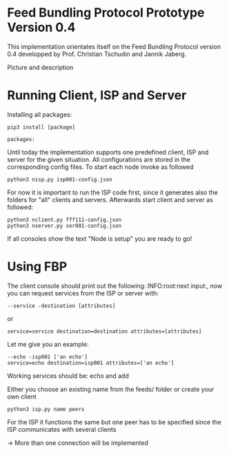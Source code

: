 # Feed Bundling Protocol Prototype Version 0.4
This implementation orientates itself on the Feed Bundling Protocol version 0.4 developped by Prof. Christian Tschudin and Jannik Jaberg. 

Picture and description


# Running Client, ISP and Server

Installing all packages:

    pip3 install [package]

    packages: 

Until today the implementation supports one predefined client, ISP and server for the given situation. All configurations are stored in the corresponding config files. To start each node invoke as followed
    
    python3 nisp.py isp001-config.json
    
For now it is important to run the ISP code first, since it generates also the folders for "all" clients and servers. Afterwards start client and server as followed:

    python3 nclient.py fff111-config.json
    python3 nserver.py ser001-config.json
    
If all consoles show the text "Node is setup" you are ready to go!

# Using FBP

The client console should print out the following: INFO:root:next input:, now you can request services from the ISP or server with:

    --service -destination [attributes]
or
    
    service=service destination=destination attributes=[attributes]

Let me give you an example: 

    --echo -isp001 ['an echo']
    service=echo destination=isp001 attributes=['an echo']

Working services should be: echo and add






Either you choose an existing name from the feeds/ folder or create your own client

    python3 isp.py name peers
    
For the ISP it functions the same but one peer has to be specified since the ISP communicates with several clients

-> More than one connection will be implemented